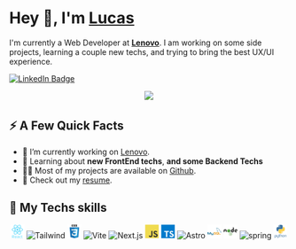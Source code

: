 <h1>Hey 👋, I'm <a href="https://lucasg-dev.vercel.app/" target="_blank" >Lucas</a></h1>
<p>
  I'm currently a Web Developer at <strong><a href="">Lenovo</a></strong
  >. I am working on some side projects, learning a couple new techs, and trying
  to bring the best UX/UI experience.
</p>
<p>

  <a href="https://www.linkedin.com/in/lucas-gonzalez-678631124/">
    <img
      src="https://img.shields.io/badge/-@lucas-0077B5?style=flat-square&amp;labelColor=0077B5&amp;logo=LinkedIn&amp;link=https://www.linkedin.com/in/lucas-gonzalez-678631124/"
      alt="LinkedIn Badge"
  /></a>
</p>

<div align="center">
  <img src="https://media1.giphy.com/media/13HgwGsXF0aiGY/giphy.gif" />
</div>

<h2>⚡️ A Few Quick Facts</h2>
<ul>
  <li>🔭 I’m currently working on <a href="https://www.lenovo.com/" target="_blank" >Lenovo</a>.</li>
  <li>
    🧐 Learning about <strong>new FrontEnd techs</strong>,
    <strong>and some Backend Techs </strong>
  </li>
  <li>
    👨‍💻 Most of my projects are available on
    <a href="https://github.com/luc4s92">Github</a>.
  </li>

  <li>📙 Check out my <a href="https://drive.google.com/file/d/1EzMUkh2ZHyK9xjobRw3UC4UR0uRIA0VL/view?usp=sharing">resume</a>.</li>
</ul>

<h2>🚀 My Techs skills</h2>
<p align="center">
  <img
    src="https://raw.githubusercontent.com/devicons/devicon/master/icons/react/react-original-wordmark.svg"
    alt="react"
    width="25"
    height="25"
  />
  <img
    src="https://tailwindcss.com/_next/static/media/tailwindcss-mark.3c5441fc7a190fb1800d4a5c7f07ba4b1345a9c8.svg"
    alt="Tailwind"
    width="25"
    height="25"
  />
  <img
    src="https://raw.githubusercontent.com/devicons/devicon/master/icons/css3/css3-original-wordmark.svg"
    alt="css3"
    width="25"
    height="25"
  />
  <img
    src="https://upload.wikimedia.org/wikipedia/commons/f/f1/Vitejs-logo.svg"
    alt="Vite"
    width="25"
    height="25"
  />
  <img
    src="https://www.svgrepo.com/show/354113/nextjs-icon.svg"
    alt="Next.js"
    width="25"
    height="25"
  />
  <img
    src="https://raw.githubusercontent.com/devicons/devicon/master/icons/javascript/javascript-original.svg"
    alt="javascript"
    width="25"
    height="25"
  />
  <img
    src="https://raw.githubusercontent.com/devicons/devicon/master/icons/typescript/typescript-original.svg"
    alt="typescript"
    width="25"
    height="25"
  />
  <img
    src="https://cdn.worldvectorlogo.com/logos/astrojs.svg"
    alt="Astro"
    width="25"
    height="25"
  />
  <img
    src="https://raw.githubusercontent.com/devicons/devicon/master/icons/mysql/mysql-original-wordmark.svg"
    alt="mysql"
    width="25"
    height="25"
  />
  <img
    src="https://raw.githubusercontent.com/devicons/devicon/master/icons/nodejs/nodejs-original-wordmark.svg"
    alt="nodejs"
    width="25"
    height="25"
  />
  <img
    src="https://www.vectorlogo.zone/logos/springio/springio-icon.svg"
    alt="spring"
    width="25"
    height="25"
  />
  <img
    src="https://raw.githubusercontent.com/devicons/devicon/master/icons/python/python-original-wordmark.svg"
    alt="python"
    width="25"
    height="25"
  />
</p>

